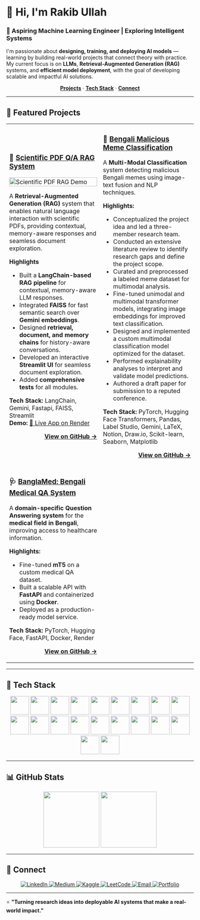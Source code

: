 # 👋 Hi, I'm **Rakib Ullah**

### 🧠 Aspiring Machine Learning Engineer | Exploring Intelligent Systems  

I'm passionate about **designing, training, and deploying AI models** — learning by building real-world projects that connect theory with practice.  
My current focus is on **LLMs**, **Retrieval-Augmented Generation (RAG)** systems, and **efficient model deployment**, with the goal of developing scalable and impactful AI solutions.  

<p align="center">
  <a href="#-featured-projects"><strong>Projects</strong></a> ·
  <a href="#-tech-stack"><strong>Tech Stack</strong></a> ·
  <a href="#-connect"><strong>Connect</strong></a>
</p>

---

## 🚀 Featured Projects

<table>
<tr>
<td width="50%">

### 🔬 [Scientific PDF Q/A RAG System](https://github.com/secrakib/Scientific-Pdf-Rag)

<a href="https://github.com/secrakib/Scientific-Pdf-Rag">
  <img src="https://raw.githubusercontent.com/secrakib/Scientific-Pdf-Rag/main/demo/Scientific%20Pdf%20RAG.gif" alt="Scientific PDF RAG Demo" width="100%"/>
</a>

A **Retrieval-Augmented Generation (RAG)** system that enables natural language interaction with scientific PDFs, providing contextual, memory-aware responses and seamless document exploration.

**Highlights**
- Built a **LangChain-based RAG pipeline** for contextual, memory-aware LLM responses.  
- Integrated **FAISS** for fast semantic search over **Gemini embeddings**.  
- Designed **retrieval, document, and memory chains** for history-aware conversations.  
- Developed an interactive **Streamlit UI** for seamless document exploration.  
- Added **comprehensive tests** for all modules.


**Tech Stack:** LangChain, Gemini, Fastapi, FAISS, Streamlit  
**Demo:** [🔗 Live App on Render](https://paperchat-frontend.onrender.com)

<p align="right"><a href="https://github.com/secrakib/Scientific-Pdf-Rag"><strong>View on GitHub →</strong></a></p>

</td>
<td width="50%">

### 🧩 [Bengali Malicious Meme Classification](https://github.com/secrakib/Bengali_Malicious_Memes)

A **Multi-Modal Classification** system detecting malicious Bengali memes using image-text fusion and NLP techniques.

**Highlights:**
- Conceptualized the project idea and led a three-member research team.  
- Conducted an extensive literature review to identify research gaps and define the project scope.  
- Curated and preprocessed a labeled meme dataset for multimodal analysis.  
- Fine-tuned unimodal and multimodal transformer models, integrating image embeddings for improved text classification.  
- Designed and implemented a custom multimodal classification model optimized for the dataset.  
- Performed explainability analyses to interpret and validate model predictions.  
- Authored a draft paper for submission to a reputed conference.

**Tech Stack:** PyTorch, Hugging Face Transformers, Pandas, Label Studio, Gemini, LaTeX, Notion, Draw.io, Scikit-learn, Seaborn, Matplotlib


<p align="right"><a href="https://github.com/secrakib/Bengali_Malicious_Memes"><strong>View on GitHub →</strong></a></p>

</td>
</tr>
<tr>
<td width="50%">

### 🩺 [BanglaMed: Bengali Medical QA System](https://github.com/secrakib/BanglaMed)

A **domain-specific Question Answering system** for the **medical field in Bengali**, improving access to healthcare information.

**Highlights:**
- Fine-tuned **mT5** on a custom medical QA dataset.  
- Built a scalable API with **FastAPI** and containerized using **Docker**.  
- Deployed as a production-ready model service.  

**Tech Stack:** PyTorch, Hugging Face, FastAPI, Docker, Render  

<p align="right"><a href="https://github.com/secrakib/BanglaMed"><strong>View on GitHub →</strong></a></p>

</td>
<td width="50%">
&nbsp;
</td>
</tr>
</table>

---

## 🧰 Tech Stack

<p align="center">
  <img src="https://cdn.jsdelivr.net/gh/devicons/devicon/icons/python/python-original.svg" width="50" height="50" />
  <img src="https://cdn.jsdelivr.net/gh/devicons/devicon/icons/pytorch/pytorch-original.svg" width="50" height="50" />
  <img src="https://upload.wikimedia.org/wikipedia/commons/thumb/0/05/Scikit_learn_logo_small.svg/1200px-Scikit_learn_logo_small.svg.png" width="50" height="50" />
  <img src="https://cdn-uploads.huggingface.co/production/uploads/683ef46c2695302d716db7b9/NHQZH4QOh0zq1RelB7LR9.png" width="50" height="50" />
  <img src="https://kajabi-storefronts-production.kajabi-cdn.com/kajabi-storefronts-production/file-uploads/blogs/22606/images/b481620-88b6-27ee-4ecf-af140aa0_0_BKOvjpzn6SPKs81L.png" width="50" height="50" />
  <img src="https://cdn.jsdelivr.net/gh/devicons/devicon/icons/fastapi/fastapi-original.svg" width="50" height="50" />
  <img src="https://cdn.jsdelivr.net/gh/devicons/devicon/icons/docker/docker-original.svg" width="50" height="50" />
  <img src="https://cdn.jsdelivr.net/gh/devicons/devicon/icons/pandas/pandas-original.svg" width="50" height="50" />
  <img src="https://cdn.jsdelivr.net/gh/devicons/devicon/icons/numpy/numpy-original.svg" width="50" height="50" />
  <img src="https://cdn.jsdelivr.net/gh/devicons/devicon/icons/mongodb/mongodb-original.svg" width="50" height="50" />
  <img src="https://cdn.jsdelivr.net/gh/devicons/devicon/icons/git/git-original.svg" width="50" height="50" />
  <img src="https://cdn.pulse2.com/cdn/2025/01/Render-Logo.jpg" width="50" height="50" />
  <img src="https://cdn.jsdelivr.net/gh/devicons/devicon/icons/matplotlib/matplotlib-original.svg" width="50" height="50" />
  <img src="https://seaborn.pydata.org/_images/logo-tall-lightbg.svg" width="50" height="50" />
  <img src="https://jupyter.org/assets/share.png" width="50" height="50" />
  <img src="https://cdn.jsdelivr.net/gh/devicons/devicon/icons/streamlit/streamlit-original.svg" width="50" height="50" />
  <img src="https://upload.wikimedia.org/wikipedia/commons/e/e9/Notion-logo.svg" width="50" height="50" />  
  <img src="https://encrypted-tbn0.gstatic.com/images?q=tbn:ANd9GcQe9Qno9F0sj2PBXfrYuEE9hvaAMINy-4uy2A&s" width="50" height="50" />  
  <img src="https://store-images.s-microsoft.com/image/apps.1409.13851527096222888.2b60149a-04a5-4578-a6b2-d7b7377332d5.c22d8e97-4d44-4304-9bd2-55f9d29c0f82" width="50" height="50" />  
  <img src="https://cdn.jsdelivr.net/gh/devicons/devicon/icons/github/github-original.svg" width="50" height="50" />
  
</p>


---

## 📊 GitHub Stats

<p align="center">
  <img src="https://github-readme-stats.vercel.app/api?username=secrakib&show_icons=true&theme=tokyonight&count_private=true" height="150"/>
  <img src="https://github-readme-stats.vercel.app/api/top-langs/?username=secrakib&layout=compact&theme=tokyonight" height="150"/>
</p>

---

## 🤝 Connect

<p align="center">
  <a href="https://www.linkedin.com/in/rakib-ullah-boom" target="_blank">
    <img src="https://img.shields.io/badge/LinkedIn-0077B5?style=for-the-badge&logo=linkedin&logoColor=white" alt="LinkedIn">
  </a>
  <a href="https://medium.com/@rakibullah" target="_blank">
    <img src="https://img.shields.io/badge/Medium-12100E?style=for-the-badge&logo=medium&logoColor=white" alt="Medium">
  </a>
  <a href="https://www.kaggle.com/rakibullah" target="_blank">
    <img src="https://img.shields.io/badge/Kaggle-20BEFF?style=for-the-badge&logo=kaggle&logoColor=white" alt="Kaggle">
  </a>
  <a href="https://leetcode.com/rakibullah60" target="_blank">
    <img src="https://img.shields.io/badge/LeetCode-FFA116?style=for-the-badge&logo=leetcode&logoColor=white" alt="LeetCode">
  </a>
  <a href="mailto:secrakibullah@gmail.com">
    <img src="https://img.shields.io/badge/Email-D14836?style=for-the-badge&logo=gmail&logoColor=white" alt="Email">
  </a>
  <a href="https://dune-sandal-4a3.notion.site/Portfolio-190dc8566f8580898fc2f042f70093ee" target="_blank">
    <img src="https://img.shields.io/badge/Portfolio-255E63?style=for-the-badge&logo=notion&logoColor=white" alt="Portfolio">
  </a>
</p>

---

⭐ **"Turning research ideas into deployable AI systems that make a real-world impact."**
